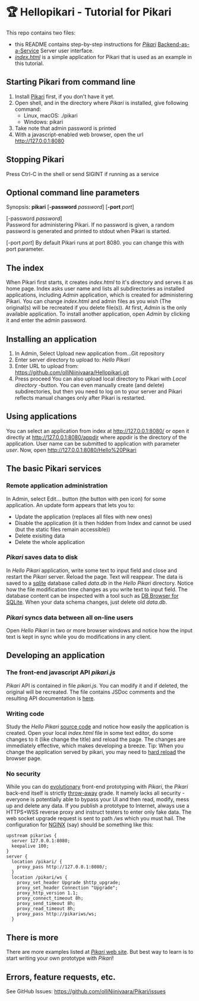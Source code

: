 # 🏆 Hellopikari - Tutorial for Pikari

This repo contains two files:
- this README contains step-by-step instructions for *[Pikari](https://github.com/olliNiinivaara/Pikari/)* [Backend-as-a-Service](https://www.cloudflare.com/learning/serverless/glossary/backend-as-a-service-baas/) Server user interface.
- *[index.html](https://github.com/olliNiinivaara/Hellopikari/raw/master/index.html)* is a simple application for Pikari that is used as an example in this tutorial.

## Starting Pikari from command line
1. Install [Pikari](https://github.com/olliNiinivaara/Pikari/) first, if you don't have it yet.
1. Open shell, and in the directory where *Pikari* is installed, give following command:
    - Linux, macOS: ./pikari
    - Windows: pikari
1. Take note that admin password is printed
1. With a javascript-enabled web browser, open the url <http://127.0.0.1:8080>

## Stopping Pikari
Press Ctrl-C in the shell or send SIGINT if running as a service

## Optional command line parameters
Synopsis: **pikari** \[**-password** _password_\] \[**-port** _port_\]

\[-password _password_\]  
Password for administering Pikari. If no password is given, a random password is generated and printed to stdout when Pikari is started.

\[-port _port_\]
By default Pikari runs at port 8080. you can change this with port parameter.

## The index
When Pikari first starts, it creates _index.html_ to it's directory and serves it as home page. Index asks user name and lists all subdirectories as installed applications, including _Admin_ application, which is created for administering Pikari. You can change _index.html_ and admin files as you wish (The original(s) will be recreated if you delete file(s)).
At first, _Admin_ is the only available application. To install another application, open _Admin_ by clicking it and enter the admin password.

## Installing an application
1. In Admin, Select Upload new application from...Git repository
1. Enter server directory to upload to: _Hello Pikari_
1. Enter URL to upload from: https://github.com/olliNiinivaara/Hellopikari.git
1. Press proceed
You can also upload local directory to Pikari with *Local directory* -button. You can even manually create (and delete) subdirectories, but then you need to log on to your server and Pikari reflects manual changes only after Pikari is restarted.

## Using applications
You can select an application from index at http://127.0.0.1:8080/ or open it directly at http://127.0.0.1:8080/appdir where appdir is the directory of the application. User name can be submitted to application with parameter _user_. Now, open <http://127.0.0.1:8080/Hello%20Pikari>

## The basic Pikari services

### Remote application administration
In Admin, select Edit... button (the button with pen icon) for some application. An update form appears that lets you to:
- Update the application (replaces all files with new ones)
- Disable the application (it is then hidden from Index and cannot be used (but the static files remain accessible))
- Delete exisiting data
- Delete the whole application

### *Pikari* saves data to disk
In *Hello Pikari* application, write some text to input field and close and restart the *Pikari* server. Reload the page. Text will reappear. The data is saved to a [sqlite](https://www.sqlite.org/) database called *data.db* in the *Hello Pikari* directory. Notice how the file modification time changes as you write text to input field. The database content can be inspected with a tool such as [DB Browser for SQLite](https://sqlitebrowser.org/). When your data schema changes, just delete old *data.db*.

### *Pikari* syncs data between all on-line users
Open *Hello Pikari* in two or more browser windows and notice how the input text is kept in sync while you do modifications in any client.

## Developing an application

### The front-end javascript API *pikari.js* 
*Pikari* API is contained in file *pikari.js*. You can modify it and if deleted, the original will be recreated. The file contains JSDoc comments and the resulting API documentation is [here](http://htmlpreview.github.io/?https://github.com/olliNiinivaara/Pikari/blob/master/doc/pikari_API.html).

### Writing code
Study the *Hello Pikari* [source code](https://github.com/olliNiinivaara/Hellopikari/blob/master/index.html) and notice how easily the application is created. Open your local *index.html* file in some text editor, do some changes to it (like change the title) and reload the page. The changes are immediately effective, which makes developing a breeze. Tip: When you change the application served by pikari, you may need to
[hard reload](https://en.wikipedia.org/wiki/Wikipedia:Bypass_your_cache) the browser page.

### No security
While you can do [evolutionary](https://en.wikipedia.org/wiki/Software_prototyping#Evolutionary_prototyping) front-end prototyping with *Pikari*, the *Pikari* back-end itself is strictly [throw-away](https://en.wikipedia.org/wiki/Software_prototyping#Throwaway_prototyping) grade. It namely lacks all security - everyone is potentially able to bypass your UI and then read, modify, mess up and delete any data. If you publish a prototype to Internet, always use a HTTPS+WSS reverse proxy and instruct testers to enter only fake data. The web socket upgrade request is sent
to path */ws* which you must hail. The configuration for [NGINX](https://www.nginx.com/) (say) should be something like this:

```nginx
upstream pikariws {
  server 127.0.0.1:8080;
  keepalive 100;
}
server {
  location /pikari/ {
    proxy_pass http://127.0.0.1:8080/;
  }
  location /pikari/ws {
    proxy_set_header Upgrade $http_upgrade;
    proxy_set_header Connection "Upgrade";
    proxy_http_version 1.1;
    proxy_connect_timeout 8h;
    proxy_send_timeout 8h;
    proxy_read_timeout 8h;
    proxy_pass http://pikariws/ws;
  }
```

## There is more
There are more examples listed at [*Pikari* web site](https://github.com/olliNiinivaara/Pikari/). But best way to learn is to start writing your own prototype with *Pikari*!

## Errors, feature requests, etc.
See GitHub Issues: <https://github.com/olliNiinivaara/Pikari/issues>